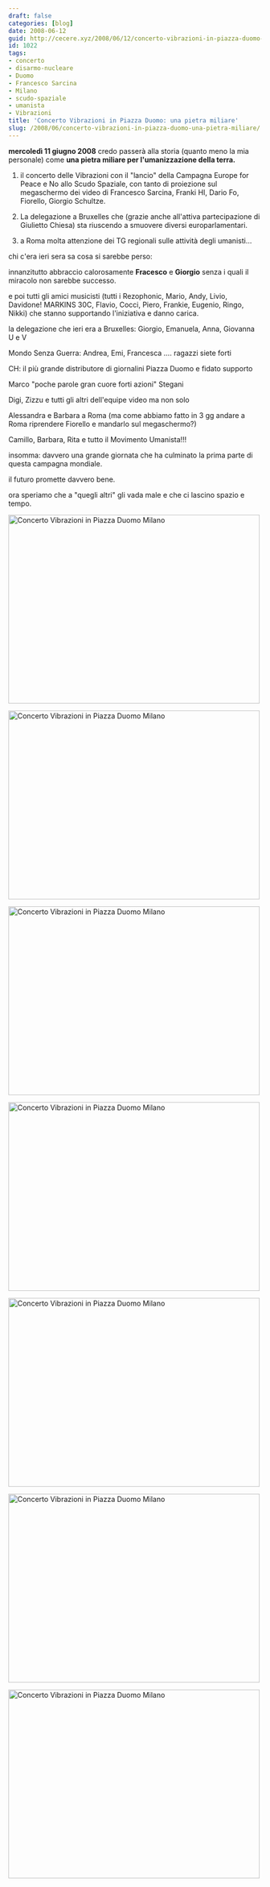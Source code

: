 ```yaml
---
draft: false
categories: [blog]
date: 2008-06-12
guid: http://cecere.xyz/2008/06/12/concerto-vibrazioni-in-piazza-duomo-una-pietra-miliare/
id: 1022
tags:
- concerto
- disarmo-nucleare
- Duomo
- Francesco Sarcina
- Milano
- scudo-spaziale
- umanista
- Vibrazioni
title: 'Concerto Vibrazioni in Piazza Duomo: una pietra miliare'
slug: /2008/06/concerto-vibrazioni-in-piazza-duomo-una-pietra-miliare/
---
```


**mercoledì 11 giugno 2008** credo passerà alla storia (quanto meno la mia personale) come **una pietra miliare per l'umanizzazione della terra.**

1) il concerto delle Vibrazioni con il "lancio" della Campagna Europe for Peace e No allo Scudo Spaziale, con tanto di proiezione sul megaschermo dei video di Francesco Sarcina, Franki HI, Dario Fo, Fiorello, Giorgio Schultze.
  
2) La delegazione a Bruxelles che (grazie anche all'attiva partecipazione di Giulietto Chiesa) sta riuscendo a smuovere diversi europarlamentari.
  
3) a Roma molta attenzione dei TG regionali sulle attività degli umanisti…

chi c'era ieri sera sa cosa si sarebbe perso:

innanzitutto abbraccio calorosamente **Fracesco** e **Giorgio** senza i quali il miracolo non sarebbe successo.
  
e poi tutti gli amici musicisti (tutti i Rezophonic, Mario, Andy, Livio, Davidone! MARKINS 30C, Flavio, Cocci, Piero, Frankie, Eugenio, Ringo, Nikki) che stanno supportando l'iniziativa e danno carica.
  
la delegazione che ieri era a Bruxelles: Giorgio, Emanuela, Anna, Giovanna U e V
  
Mondo Senza Guerra: Andrea, Emi, Francesca …. ragazzi siete forti
  
CH: il più grande distributore di giornalini Piazza Duomo e fidato supporto
  
Marco "poche parole gran cuore forti azioni" Stegani
  
Digi, Zizzu e tutti gli altri dell'equipe video ma non solo
  
Alessandra e Barbara a Roma (ma come abbiamo fatto in 3 gg andare a Roma riprendere Fiorello e mandarlo sul megaschermo?)
  
Camillo, Barbara, Rita e tutto il Movimento Umanista!!!

insomma: davvero una grande giornata che ha culminato la prima parte di questa campagna mondiale.
  
il futuro promette davvero bene.
  
ora speriamo che a "quegli altri" gli vada male e che ci lascino spazio e tempo.

[<img src="http://farm4.static.flickr.com/3137/2572285297_a11f8b3cff.jpg" width="500" height="375" alt="Concerto Vibrazioni in Piazza Duomo Milano" />](http://www.flickr.com/photos/krur/2572285297/ "Concerto Vibrazioni in Piazza Duomo Milano di Stefano Cecere, su Flickr")

[<img src="http://farm4.static.flickr.com/3114/2572287153_95f5cd2d5a.jpg" width="500" height="375" alt="Concerto Vibrazioni in Piazza Duomo Milano" />](http://www.flickr.com/photos/krur/2572287153/ "Concerto Vibrazioni in Piazza Duomo Milano di Stefano Cecere, su Flickr")

[<img src="http://farm4.static.flickr.com/3131/2572280445_83fa1137df.jpg" width="500" height="375" alt="Concerto Vibrazioni in Piazza Duomo Milano" />](http://www.flickr.com/photos/krur/2572280445/ "Concerto Vibrazioni in Piazza Duomo Milano di Stefano Cecere, su Flickr")

[<img src="http://farm4.static.flickr.com/3157/2572284449_abf13eb631.jpg" width="500" height="375" alt="Concerto Vibrazioni in Piazza Duomo Milano" />](http://www.flickr.com/photos/krur/2572284449/ "Concerto Vibrazioni in Piazza Duomo Milano di Stefano Cecere, su Flickr")

[<img src="http://farm4.static.flickr.com/3086/2572289497_15c402a5a8.jpg" width="500" height="375" alt="Concerto Vibrazioni in Piazza Duomo Milano" />](http://www.flickr.com/photos/krur/2572289497/ "Concerto Vibrazioni in Piazza Duomo Milano di Stefano Cecere, su Flickr")

[<img src="http://farm4.static.flickr.com/3088/2573113770_0778ce4d88.jpg" width="500" height="375" alt="Concerto Vibrazioni in Piazza Duomo Milano" />](http://www.flickr.com/photos/krur/2573113770/ "Concerto Vibrazioni in Piazza Duomo Milano di Stefano Cecere, su Flickr")

[<img src="http://farm4.static.flickr.com/3275/2572289111_d2cae412d8.jpg" width="500" height="375" alt="Concerto Vibrazioni in Piazza Duomo Milano" />](http://www.flickr.com/photos/krur/2572289111/ "Concerto Vibrazioni in Piazza Duomo Milano di Stefano Cecere, su Flickr")